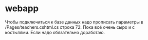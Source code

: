 # webapp
Чтобы подключиться к базе данных надо прописать параметры в /Pages/teachers.cshtml.cs строка 72.
Пока всё очень сыро и с костылями. Если надо обязательно доработаю.
